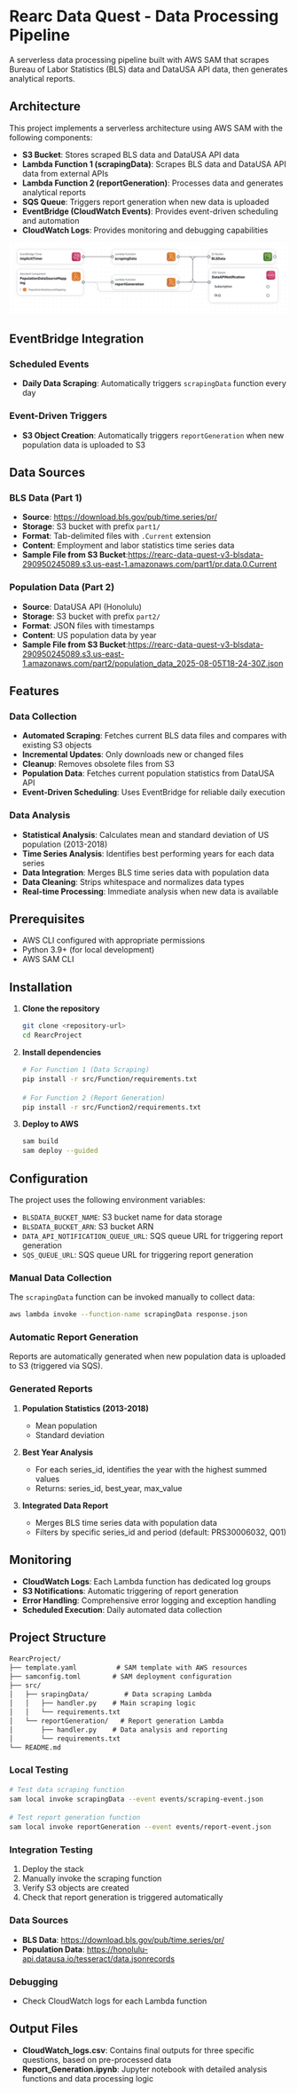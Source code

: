 # Rearc Data Quest - Data Processing Pipeline

A serverless data processing pipeline built with AWS SAM that scrapes Bureau of Labor Statistics (BLS) data and DataUSA API data, then generates analytical reports.

## Architecture

This project implements a serverless architecture using AWS SAM with the following components:

- **S3 Bucket**: Stores scraped BLS data and DataUSA API data
- **Lambda Function 1 (scrapingData)**: Scrapes BLS data and DataUSA API data from external APIs
- **Lambda Function 2 (reportGeneration)**: Processes data and generates analytical reports
- **SQS Queue**: Triggers report generation when new data is uploaded
- **EventBridge (CloudWatch Events)**: Provides event-driven scheduling and automation
- **CloudWatch Logs**: Provides monitoring and debugging capabilities

![Rearc Data Quest - Data Processing Pipeline](Design.png)

## EventBridge Integration

### Scheduled Events
- **Daily Data Scraping**: Automatically triggers `scrapingData` function every day

### Event-Driven Triggers
- **S3 Object Creation**: Automatically triggers `reportGeneration` when new population data is uploaded to S3

## Data Sources

### BLS Data (Part 1)
- **Source**: https://download.bls.gov/pub/time.series/pr/
- **Storage**: S3 bucket with prefix `part1/`
- **Format**: Tab-delimited files with `.Current` extension
- **Content**: Employment and labor statistics time series data
- **Sample File from S3 Bucket**:https://rearc-data-quest-v3-blsdata-290950245089.s3.us-east-1.amazonaws.com/part1/pr.data.0.Current

### Population Data (Part 2)
- **Source**: DataUSA API (Honolulu)
- **Storage**: S3 bucket with prefix `part2/`
- **Format**: JSON files with timestamps
- **Content**: US population data by year
- **Sample File from S3 Bucket**:https://rearc-data-quest-v3-blsdata-290950245089.s3.us-east-1.amazonaws.com/part2/population_data_2025-08-05T18-24-30Z.json

## Features

### Data Collection
- **Automated Scraping**: Fetches current BLS data files and compares with existing S3 objects
- **Incremental Updates**: Only downloads new or changed files
- **Cleanup**: Removes obsolete files from S3
- **Population Data**: Fetches current population statistics from DataUSA API
- **Event-Driven Scheduling**: Uses EventBridge for reliable daily execution

### Data Analysis
- **Statistical Analysis**: Calculates mean and standard deviation of US population (2013-2018)
- **Time Series Analysis**: Identifies best performing years for each data series
- **Data Integration**: Merges BLS time series data with population data
- **Data Cleaning**: Strips whitespace and normalizes data types
- **Real-time Processing**: Immediate analysis when new data is available

## Prerequisites

- AWS CLI configured with appropriate permissions
- Python 3.9+ (for local development)
- AWS SAM CLI

## Installation

1. **Clone the repository**
   ```bash
   git clone <repository-url>
   cd RearcProject
   ```

2. **Install dependencies**
   ```bash
   # For Function 1 (Data Scraping)
   pip install -r src/Function/requirements.txt
   
   # For Function 2 (Report Generation)
   pip install -r src/Function2/requirements.txt
   ```

3. **Deploy to AWS**
   ```bash
   sam build
   sam deploy --guided
   ```


## Configuration

The project uses the following environment variables:

- `BLSDATA_BUCKET_NAME`: S3 bucket name for data storage
- `BLSDATA_BUCKET_ARN`: S3 bucket ARN
- `DATA_API_NOTIFICATION_QUEUE_URL`: SQS queue URL for triggering report generation
- `SQS_QUEUE_URL`: SQS queue URL for triggering report generation


### Manual Data Collection
The `scrapingData` function can be invoked manually to collect data:

```bash
aws lambda invoke --function-name scrapingData response.json
```

### Automatic Report Generation
Reports are automatically generated when new population data is uploaded to S3 (triggered via SQS).


### Generated Reports

1. **Population Statistics (2013-2018)**
   - Mean population
   - Standard deviation

2. **Best Year Analysis**
   - For each series_id, identifies the year with the highest summed values
   - Returns: series_id, best_year, max_value

3. **Integrated Data Report**
   - Merges BLS time series data with population data
   - Filters by specific series_id and period (default: PRS30006032, Q01)

## Monitoring

- **CloudWatch Logs**: Each Lambda function has dedicated log groups
- **S3 Notifications**: Automatic triggering of report generation
- **Error Handling**: Comprehensive error logging and exception handling
- **Scheduled Execution**: Daily automated data collection

## Project Structure

```
RearcProject/
├── template.yaml          # SAM template with AWS resources
├── samconfig.toml        # SAM deployment configuration
├── src/
│   ├── srapingData/         # Data scraping Lambda
│   │   ├── handler.py    # Main scraping logic
│   │   └── requirements.txt
│   └── reportGeneration/   # Report generation Lambda
│       ├── handler.py    # Data analysis and reporting
│       └── requirements.txt
└── README.md
```

### Local Testing
```bash
# Test data scraping function
sam local invoke scrapingData --event events/scraping-event.json

# Test report generation function
sam local invoke reportGeneration --event events/report-event.json
```

### Integration Testing
1. Deploy the stack
2. Manually invoke the scraping function
3. Verify S3 objects are created
4. Check that report generation is triggered automatically


### Data Sources
- **BLS Data**: https://download.bls.gov/pub/time.series/pr/
- **Population Data**: https://honolulu-api.datausa.io/tesseract/data.jsonrecords

### Debugging
- Check CloudWatch logs for each Lambda function

## Output Files
- **CloudWatch_logs.csv**: Contains final outputs for three specific questions, based on pre-processed data
- **Report_Generation.ipynb**: Jupyter notebook with detailed analysis functions and data processing logic